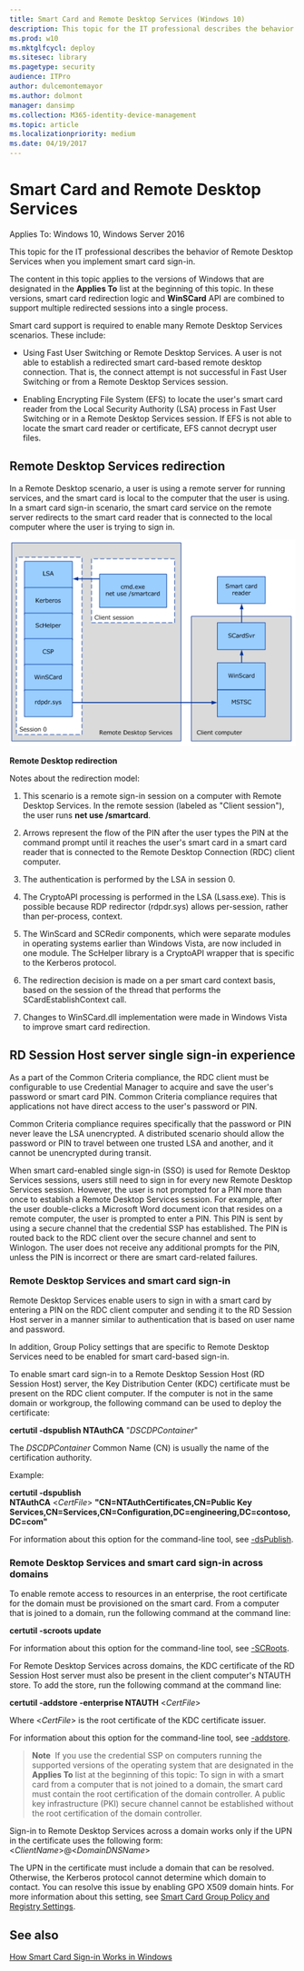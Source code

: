 ```yaml
---
title: Smart Card and Remote Desktop Services (Windows 10)
description: This topic for the IT professional describes the behavior of Remote Desktop Services when you implement smart card sign-in.
ms.prod: w10
ms.mktglfcycl: deploy
ms.sitesec: library
ms.pagetype: security
audience: ITPro
author: dulcemontemayor
ms.author: dolmont
manager: dansimp
ms.collection: M365-identity-device-management
ms.topic: article
ms.localizationpriority: medium
ms.date: 04/19/2017
---
```


# Smart Card and Remote Desktop Services

Applies To: Windows 10, Windows Server 2016

This topic for the IT professional describes the behavior of Remote Desktop Services when you implement smart card sign-in.

The content in this topic applies to the versions of Windows that are designated in the **Applies To** list at the beginning of this topic. In these versions, smart card redirection logic and **WinSCard** API are combined to support multiple redirected sessions into a single process.

Smart card support is required to enable many Remote Desktop Services scenarios. These include:

-   Using Fast User Switching or Remote Desktop Services. A user is not able to establish a redirected smart card-based remote desktop connection. That is, the connect attempt is not successful in Fast User Switching or from a Remote Desktop Services session.

-   Enabling Encrypting File System (EFS) to locate the user's smart card reader from the Local Security Authority (LSA) process in Fast User Switching or in a Remote Desktop Services session. If EFS is not able to locate the smart card reader or certificate, EFS cannot decrypt user files.

## Remote Desktop Services redirection

In a Remote Desktop scenario, a user is using a remote server for running services, and the smart card is local to the computer that the user is using. In a smart card sign-in scenario, the smart card service on the remote server redirects to the smart card reader that is connected to the local computer where the user is trying to sign in.

![Smart card service redirects to smart card reader](images/sc-image101.png)

**Remote Desktop redirection**

Notes about the redirection model:

1.  This scenario is a remote sign-in session on a computer with Remote Desktop Services. In the remote session (labeled as "Client session"), the user runs **net use /smartcard**.

2.  Arrows represent the flow of the PIN after the user types the PIN at the command prompt until it reaches the user's smart card in a smart card reader that is connected to the Remote Desktop Connection (RDC) client computer.

3.  The authentication is performed by the LSA in session 0.

4.  The CryptoAPI processing is performed in the LSA (Lsass.exe). This is possible because RDP redirector (rdpdr.sys) allows per-session, rather than per-process, context.

5.  The WinScard and SCRedir components, which were separate modules in operating systems earlier than Windows Vista, are now included in one module. The ScHelper library is a CryptoAPI wrapper that is specific to the Kerberos protocol.

6.  The redirection decision is made on a per smart card context basis, based on the session of the thread that performs the SCardEstablishContext call.

7.  Changes to WinSCard.dll implementation were made in Windows Vista to improve smart card redirection.

## RD Session Host server single sign-in experience

As a part of the Common Criteria compliance, the RDC client must be configurable to use Credential Manager to acquire and save the user's password or smart card PIN. Common Criteria compliance requires that applications not have direct access to the user's password or PIN.

Common Criteria compliance requires specifically that the password or PIN never leave the LSA unencrypted. A distributed scenario should allow the password or PIN to travel between one trusted LSA and another, and it cannot be unencrypted during transit.

When smart card-enabled single sign-in (SSO) is used for Remote Desktop Services sessions, users still need to sign in for every new Remote Desktop Services session. However, the user is not prompted for a PIN more than once to establish a Remote Desktop Services session. For example, after the user double-clicks a Microsoft Word document icon that resides on a remote computer, the user is prompted to enter a PIN. This PIN is sent by using a secure channel that the credential SSP has established. The PIN is routed back to the RDC client over the secure channel and sent to Winlogon. The user does not receive any additional prompts for the PIN, unless the PIN is incorrect or there are smart card-related failures.

### Remote Desktop Services and smart card sign-in

Remote Desktop Services enable users to sign in with a smart card by entering a PIN on the RDC client computer and sending it to the RD Session Host server in a manner similar to authentication that is based on user name and password.

In addition, Group Policy settings that are specific to Remote Desktop Services need to be enabled for smart card-based sign-in.

To enable smart card sign-in to a Remote Desktop Session Host (RD Session Host) server, the Key Distribution Center (KDC) certificate must be present on the RDC client computer. If the computer is not in the same domain or workgroup, the following command can be used to deploy the certificate:

**certutil -dspublish NTAuthCA** "*DSCDPContainer*"

The *DSCDPContainer* Common Name (CN) is usually the name of the certification authority.

Example:

**certutil -dspublish NTAuthCA** &lt;*CertFile*&gt; **"CN=NTAuthCertificates,CN=Public Key Services,CN=Services,CN=Configuration,DC=engineering,DC=contoso,DC=com"**

For information about this option for the command-line tool, see [-dsPublish](https://technet.microsoft.com/library/cc732443(v=ws.11).aspx#BKMK_dsPublish).

### Remote Desktop Services and smart card sign-in across domains

To enable remote access to resources in an enterprise, the root certificate for the domain must be provisioned on the smart card. From a computer that is joined to a domain, run the following command at the command line:

**certutil -scroots update**

For information about this option for the command-line tool, see [-SCRoots](https://technet.microsoft.com/library/cc732443(v=ws.11).aspx#BKMK_SCRoots).

For Remote Desktop Services across domains, the KDC certificate of the RD Session Host server must also be present in the client computer's NTAUTH store. To add the store, run the following command at the command line:

**certutil -addstore -enterprise NTAUTH** &lt;*CertFile*&gt;

Where &lt;*CertFile*&gt; is the root certificate of the KDC certificate issuer.

For information about this option for the command-line tool, see [-addstore](https://technet.microsoft.com/library/cc732443(v=ws.11).aspx#BKMK_addstore).

> **Note**&nbsp;&nbsp;If you use the credential SSP on computers running the supported versions of the operating system that are designated in the **Applies To** list at the beginning of this topic: To sign in with a smart card from a computer that is not joined to a domain, the smart card must contain the root certification of the domain controller. A public key infrastructure (PKI) secure channel cannot be established without the root certification of the domain controller.

Sign-in to Remote Desktop Services across a domain works only if the UPN in the certificate uses the following form: <*ClientName*>@<*DomainDNSName*>

The UPN in the certificate must include a domain that can be resolved. Otherwise, the Kerberos protocol cannot determine which domain to contact. You can resolve this issue by enabling GPO X509 domain hints. For more information about this setting, see [Smart Card Group Policy and Registry Settings](smart-card-group-policy-and-registry-settings.md).

## See also

[How Smart Card Sign-in Works in Windows](smart-card-how-smart-card-sign-in-works-in-windows.md)
